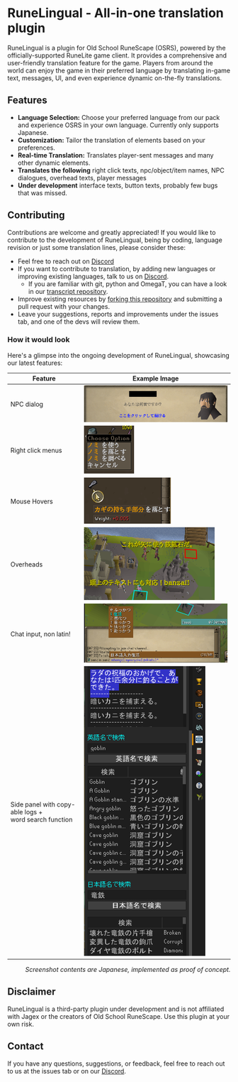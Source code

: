 # RuneLingual - All-in-one translation plugin

RuneLingual is a plugin for Old School RuneScape (OSRS), powered by the officially-supported RuneLite game client. It provides a comprehensive and user-friendly translation feature for the game. Players from around the world can enjoy the game in their preferred language by translating in-game text, messages, UI, and even experience dynamic on-the-fly translations.

## Features

- **Language Selection:** Choose your preferred language from our pack and experience OSRS in your own language. Currently only supports Japanese.
- **Customization:** Tailor the translation of elements based on your preferences.
- **Real-time Translation:** Translates player-sent messages and many other dynamic elements.
- **Translates the following**
right click texts, npc/object/item names, NPC dialogues, overhead texts, player messages
- **Under development**
interface texts, button texts, probably few bugs that was missed.

## Contributing

Contributions are welcome and greatly appreciated! If you would like to contribute to the development of RuneLingual, being by coding, language revision or just some translation lines, please consider these:
- Feel free to reach out on [Discord](https://discord.gg/ehwKcVdBGS)
- If you want to contribute to translation, by adding new languages or improving existing languages, talk to us on [Discord](https://discord.gg/ehwKcVdBGS). 
  - If you are familiar with git, python and OmegaT, you can have a look in our [transcript repository](https://github.com/YS-jack/Runelingual-Transcripts).
- Improve existing resources by [forking this repository](https://docs.github.com/en/pull-requests/collaborating-with-pull-requests/working-with-forks/fork-a-repo) and submitting a pull request with your changes.
- Leave your suggestions, reports and improvements under the issues tab, and one of the devs will review them.

### How it would look
Here's a glimpse into the ongoing development of RuneLingual, showcasing our latest features:

| Feature                                                   | Example Image                                                 |
|-----------------------------------------------------------|---------------------------------------------------------------|
| NPC dialog                                                | ![d](src/main/resources/ReadmeImages/dialogue_exmaple.png)    |
| Right click menus                                         | ![d](src/main/resources/ReadmeImages/menu_entry_example.png)  |
| Mouse Hovers                                              | ![d](src/main/resources/ReadmeImages/mouse_hover_example.png) |
| Overheads                                                 | ![d](src/main/resources/ReadmeImages/overhead_text.png)       |
| Chat input, non latin!                                    | ![d](src/main/resources/ReadmeImages/japanese_chat_input.png) |
| Side panel with copy-able logs + <br>word search function | ![d](src/main/resources/ReadmeImages/sidePanel.png)           |

<p style="text-align:right; font-style:italic;">Screenshot contents are Japanese, implemented as proof of concept.</p>

## Disclaimer

RuneLingual is a third-party plugin under development and is not affiliated with Jagex or the creators of Old School RuneScape. Use this plugin at your own risk.

## Contact

If you have any questions, suggestions, or feedback, feel free to reach out to us at the issues tab or on our  [Discord](https://discord.gg/ehwKcVdBGS).


